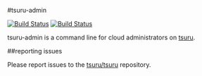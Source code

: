 #tsuru-admin

[![Build Status](https://drone.io/github.com/tsuru/tsuru-admin/status.png?branch=master)](https://drone.io/github.com/tsuru/tsuru-admin/latest)
[![Build Status](https://travis-ci.org/tsuru/tsuru-admin.png?branch=master)](https://travis-ci.org/tsuru/tsuru-admin)

tsuru-admin is a command line for cloud administrators on
[tsuru](https://github.com/tsuru/tsuru).

##reporting issues

Please report issues to the
[tsuru/tsuru](https://github.com/tsuru/tsuru/issues) repository.
